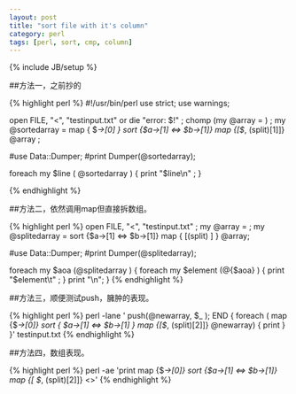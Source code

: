 ```yaml
---
layout: post
title: "sort file with it's column"
category: perl
tags: [perl, sort, cmp, column]
---
```

{% include JB/setup %}

##方法一，之前抄的

{% highlight perl %}
#!/usr/bin/perl 
use strict;
use warnings;

open FILE, "<", "testinput.txt" or die "error: $!" ;
chomp (my @array = <FILE>) ;
my @sortedarray = map { $_->[0] } sort {$a->[1] <=> $b->[1]} map {[$_, (split)[1]]} @array ;


#use Data::Dumper;
#print Dumper(@sortedarray);

foreach my $line ( @sortedarray  ) {
    print "$line\n" ;
}

{% endhighlight %}

##方法二，依然调用map但直接拆数组。

{% highlight perl %}
open FILE, "<", "testinput.txt" ;
my @array = <FILE>;
my @splitedarray = sort {$a->[1] <=> $b->[1]} map { [(split) ] } @array; 

#use Data::Dumper;
#print Dumper(@splitedarray);
    

foreach my $aoa (@splitedarray  ) {
    foreach my $element (@{$aoa}  ) {
        print "$element\t" ;
    }
    print "\n";
}
{% endhighlight %}

##方法三，顺便测试push，臃肿的表现。

{% highlight perl %}
perl -lane ' push(@newarray, $_ ); END { foreach ( map {$_->[0]} sort { $a->[1] <=> $b->[1] } map {[$_, (split)[2]]} @newarray) { print } }' testinput.txt
{% endhighlight %}

##方法四，数组表现。

{% highlight perl %}
perl -ae 'print map {$_->[0]}  sort {$a->[1] <=> $b->[1]}  map {[ $_, (split)[2]]} <>'
{% endhighlight %}

